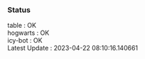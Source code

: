 ### Status


table : OK  
hogwarts : OK  
icy-bot : OK  
Latest Update : 2023-04-22 08:10:16.140661
